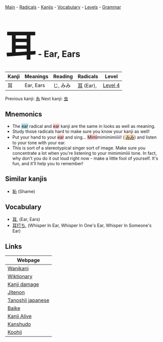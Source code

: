 <style> bigfont {font-size: 100px}</style>
[Main](../README.md) -
[Radicals](../radicals.md) -
[Kanjis](../kanjis.md) -
[Vocabulary](../vocabulary.md) -
[Levels](../levels.md) -
[Grammar](../grammar.md)
# <bigfont> 耳</bigfont> - Ear, Ears 

| Kanji | Meanings | Reading | Radicals | Level |
| --- | --- | --- | --- | --- |
| 耳 | Ear, Ears | じ, みみ | [耳](../radicals/耳.md) (Ear),  | [Level 4](../levels/wk_level4.md) |

Previous kanji: [糸](糸.md) Next kanji: [虫](虫.md) 

## Mnemonics
 * The <span style="background-color:#ADD8E6"> ear</span> radical and <span style="background-color:#ffcccb"> ear</span> kanji are the same in looks as well as meaning.
* Study those radicals hard to make sure you know your kanji as well!
* Put your hand to your <span style="background-color:#ffcccb"> ear</span> and sing... <span style="background-color:#ffcccb"> Mimi</span>mimimimiiiii! (<span style="background-color:#fed8b1"> [みみ](https://jisho.org/search/みみ)</span>) and listen to your tone with your ear.
* This is sort of a stereotypical singer sort of image. Make sure you concentrate a lot when you're listening to your mimimimiiii tone. In fact, why don't you do it out loud right now - make a little fool of yourself. It's fun, and it'll help you to remember!


## Similar kanjis
 * [恥](恥.md) (Shame)


## Vocabulary
 * [耳](../vocabulary/耳.md), (Ear, Ears)
* [耳打ち](../vocabulary/耳.md), (Whisper In Ear, Whisper In One's Ear, Whisper In Someone's Ear)



## Links 

| Webpage |
| --- |
| [Wanikani          ](https://www.wanikani.com/kanji/耳) |
| [Wiktionary        ](https://en.wiktionary.org/wiki/耳) |
| [Kanji damage      ](http://www.kanjidamage.com/kanji/search?utf8=✓&q=耳) |
| [Jitenon           ](https://jitenon.com/kanji/耳) |
| [Tanoshii japanese ](https://www.tanoshiijapanese.com/dictionary/kanji.cfm?k=耳) |
| [Baike             ](https://baike.baidu.com/item/耳) |
| [Kanji Alive       ](https://app.kanjialive.com/耳) |
| [Kanshudo          ](https://www.kanshudo.com/searchmn?q=耳) |
| [Koohii            ](https://kanji.koohii.com/study/kanji/耳) |
